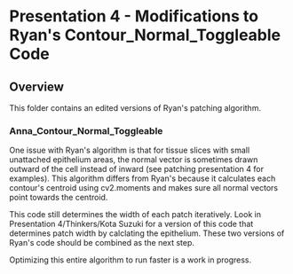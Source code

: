 # Presentation 4 - Modifications to Ryan's Contour_Normal_Toggleable Code


## Overview

This folder contains an edited versions of Ryan's patching algorithm.


### Anna_Contour_Normal_Toggleable

One issue with Ryan's algorithm is that for tissue slices with small unattached epithelium areas, the normal vector is sometimes drawn outward of the cell instead of inward (see patching presentation 4 for examples). This algorithm differs from Ryan's because it calculates each contour's centroid using cv2.moments and makes sure all normal vectors point towards the centroid.

This code still determines the width of each patch iteratively. Look in Presentation 4/Thinkers/Kota Suzuki for a version of this code that determines patch width by calclating the epithelium. These two versions of Ryan's code should be combined as the next step.

Optimizing this entire algorithm to run faster is a work in progress.
